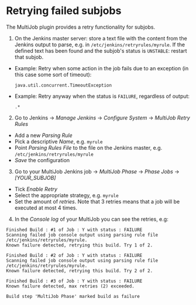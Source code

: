 # Retrying failed subjobs #

The MultiJob plugin provides a retry functionality for subjobs.

1. On the Jenkins master server: store a text file with the content from the Jenkins output to parse, e.g. in `/etc/jenkins/retryrules/myrule`. If the defined text has been found and the subjob's status is `UNSTABLE`: restart that subjob.

  * Example: Retry when some action in the job fails due to an exception (in this case some sort of timeout):

    ```java.util.concurrent.TimeoutException```

  * Example: Retry anyway when the status is `FAILURE`, regardless of output:

    ```.*```

2. Go to Jenkins -> *Manage Jenkins* -> *Configure System* -> *MultiJob Retry Rules*
  * Add a new *Parsing Rule*
  * Pick a descriptive *Name*, e.g. `myrule`
  * Point *Parsing Rules File* to the file on the Jenkins master, e.g. `/etc/jenkins/retryrules/myrule`
  * *Save* the configuration

3. Go to your MultiJob Jenkins job -> *MultiJob Phase* -> *Phase Jobs* -> *[YOUR_SUBJOB]*
  * Tick *Enable Retry*
  * Select the appropriate strategy, e.g. `myrule`
  * Set the amount of *retries*. Note that 3 retries means that a job will be executed at most 4 times.

4. In the *Console log* of your MultiJob  you can see the retries, e.g:
  ```
  Finished Build : #1 of Job : Y with status : FAILURE
  Scanning failed job console output using parsing rule file /etc/jenkins/retryrules/myrule.
  Known failure detected, retrying this build. Try 1 of 2.

  Finished Build : #2 of Job : Y with status : FAILURE
  Scanning failed job console output using parsing rule file /etc/jenkins/retryrules/myrule.
  Known failure detected, retrying this build. Try 2 of 2.

  Finished Build : #3 of Job : Y with status : FAILURE
  Known failure detected, max retries (2) exceeded.

  Build step 'MultiJob Phase' marked build as failure
  ```
